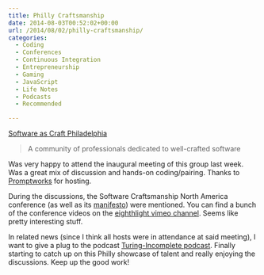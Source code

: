 ```yaml
---
title: Philly Craftsmanship
date: 2014-08-03T00:52:02+00:00
url: /2014/08/02/philly-craftsmanship/
categories:
  - Coding
  - Conferences
  - Continuous Integration
  - Entrepreneurship
  - Gaming
  - JavaScript
  - Life Notes
  - Podcasts
  - Recommended

---
```

[Software as Craft Philadelphia][1]

> A community of professionals dedicated to well-crafted software

Was very happy to attend the inaugural meeting of this group last week. Was a great mix of discussion and hands-on coding/pairing. Thanks to [Promptworks][2] for hosting.

During the discussions, the Software Craftsmanship North America conference (as well as its [manifesto][3]) were mentioned. You can find a bunch of the conference videos on the [eighthlight vimeo channel][4]. Seems like pretty interesting stuff.

In related news (since I think all hosts were in attendance at said meeting), I want to give a plug to the podcast [Turing-Incomplete podcast][5]. Finally starting to catch up on this Philly showcase of talent and really enjoying the discussions. Keep up the good work!

 [1]: http://www.meetup.com/Software-as-Craft-Philadelphia/
 [2]: http://www.promptworks.com/
 [3]: http://manifesto.softwarecraftsmanship.org/
 [4]: https://vimeo.com/eighthlight
 [5]: http://turing.cool